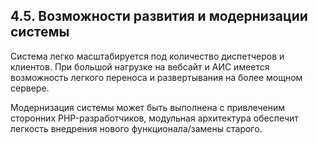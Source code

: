 ## 4.5. Возможности развития и модернизации системы

Система легко масштабируется под количество диспетчеров и клиентов. При большой нагрузке на вебсайт и АИС имеется возможность легкого переноса и развертывания на более мощном сервере.

Модернизация системы может быть выполнена с привлеченим сторонних PHP-разработчиков, модульная архитектура обеспечит легкость внедрения нового функционала/замены старого.
